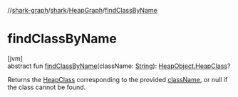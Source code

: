 //[shark-graph](../../../index.md)/[shark](../index.md)/[HeapGraph](index.md)/[findClassByName](find-class-by-name.md)

# findClassByName

[jvm]\
abstract fun [findClassByName](find-class-by-name.md)(className: [String](https://kotlinlang.org/api/latest/jvm/stdlib/kotlin/-string/index.html)): [HeapObject.HeapClass](../-heap-object/-heap-class/index.md)?

Returns the [HeapClass](../-heap-object/-heap-class/index.md) corresponding to the provided [className](find-class-by-name.md), or null if the class cannot be found.
